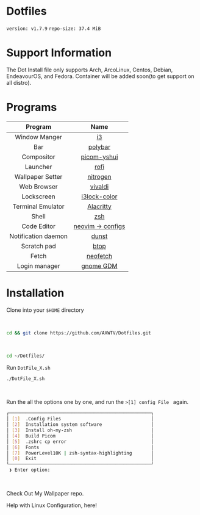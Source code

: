 # Dotfiles
<p><code>version: v1.7.9</code> <code>repo-size: 37.4 MiB</code></p>

# Support Information

<p>The Dot Install file only supports Arch, ArcoLinux, Centos, Debian, EndeavourOS, and Fedora. Container will be added soon(to get support on all distro).</p>

# Programs

|       Program       |                                                             Name                                                              |
| :-----------------: | :---------------------------------------------------------------------------------------------------------------------------: |
|    Window Manger    |                                         [i3](https://github.com/baskerville/bspwm)                                            |
|         Bar         |                                         [polybar](https://github.com/polybar/polybar)                                         |
|     Compositor      |                                      [picom-yshui](https://github.com/yshui/picom)                                            |
|      Launcher       |                                          [rofi](https://github.com/davatorium/rofi)                                           |
|  Wallpaper Setter   |                                              [nitrogen](https://github.com/l3ib/nitrogen)                                     |
|     Web Browser     |                                     [vivaldi](https://vivaldi.com/desktop/)                                                   |
|     Lockscreen      |                                   [i3lock-color](https://github.com/Raymo111/i3lock-color)                                    |
|  Terminal Emulator  |                                      [Alacritty](https://github.com/alacritty/alacritty)                                      |
|        Shell        |                                                  [zsh](https://www.zsh.org)                                                   |
|     Code Editor     |                                 [neovim -> configs](https://github.com/AXWTV/Dotfiles/tree/main/.config/nvim)                 |
| Notification daemon |                                              [dunst](https://dunst-project.org/)                                              |
|     Scratch pad     |                                           [btop](https://github.com/aristocratos/btop)                                           |
|        Fetch        |                                     [neofetch](https://github.com/AXWTV/Dotfiles/tree/main/.config/neofetch)                  |
|    Login manager    |                                        [gnome GDM](https://github.com/gdm-settings/gdm-settings)                              |

# Installation

<p>Clone into your <code>$HOME</code> directory</p>
  <br>

```bash
cd && git clone https://github.com/AXWTV/Dotfiles.git
```
<br>

```bash
cd ~/Dotfiles/
```
<p>Run <code>DotFile_X.sh</code></p>

```bash
./DotFile_X.sh
```
<br>

<p>Run the all the options one by one, and run the <code>>[1] config File </code> again.</p>

```bash
┌────────────────────────────────────────────────────┐
│ [1]  .Config Files                                 │
│ [2]  Installation system software                  │ 
│ [3]  Install oh-my-zsh                             │
│ [4]  Build Picom                                   │
│ [5]  .zshrc cp error                               │
│ [6]  Fonts                                         │
│ [7]  PowerLevel10K | zsh-syntax-highlighting       │
│ [0]  Exit                                          │
└────────────────────────────────────────────────────┘
 ❯ Enter option:
``` 

<br>

<p>Check Out My <a herf="https://github.com/AXWTV/AXWTV_AniWall">Wallpaper repo</a>.</p>

<p>Help with Linux Configuration, <a herf="https://github.com/AXWTV/Linux-Config-Manual/blob/main/README.md">here!</a></p>
